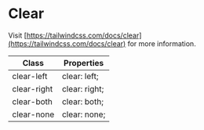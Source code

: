 # Clear

Visit [https://tailwindcss.com/docs/clear](https://tailwindcss.com/docs/clear) for more information.

<table class="w-full text-left border-collapse"><thead><tr><th class="z-20 sticky top-0 text-4 font-semibold text-gray-600 bg-white p-0"><div class="pb-2 pr-2 border-b border-gray-200">Class</div></th><th class="z-20 sticky top-0 text-4 font-semibold text-gray-600 bg-white p-0"><div class="pb-2 pl-2 border-b border-gray-200">Properties</div></th></tr></thead><tbody class="align-baseline"><tr><td class="py-2 pr-2 font-mono caption1 text-violet-600 whitespace-nowrap">clear-left</td><td class="py-2 pl-2 font-mono caption1 text-light-blue-600 whitespace-pre">clear: left;</td></tr><tr><td class="py-2 pr-2 font-mono caption1 text-violet-600 whitespace-nowrap border-t border-gray-200">clear-right</td><td class="py-2 pl-2 font-mono caption1 text-light-blue-600 whitespace-pre border-t border-gray-200">clear: right;</td></tr><tr><td class="py-2 pr-2 font-mono caption1 text-violet-600 whitespace-nowrap border-t border-gray-200">clear-both</td><td class="py-2 pl-2 font-mono caption1 text-light-blue-600 whitespace-pre border-t border-gray-200">clear: both;</td></tr><tr><td class="py-2 pr-2 font-mono caption1 text-violet-600 whitespace-nowrap border-t border-gray-200">clear-none</td><td class="py-2 pl-2 font-mono caption1 text-light-blue-600 whitespace-pre border-t border-gray-200">clear: none;</td></tr></tbody></table>

